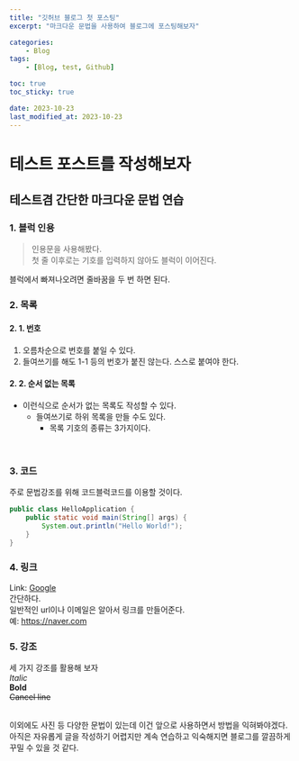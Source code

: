 ```yaml
---
title: "깃허브 블로그 첫 포스팅"
excerpt: "마크다운 문법을 사용하여 블로그에 포스팅해보자"

categories:
    - Blog
tags:
    - [Blog, test, Github]

toc: true
toc_sticky: true

date: 2023-10-23
last_modified_at: 2023-10-23
---
```

테스트 포스트를 작성해보자
===========
## 테스트겸 간단한 마크다운 문법 연습

### **1. 블럭 인용**
> 인용문을 사용해봤다.   
첫 줄 이후로는 기호를 입력하지 않아도 블럭이 이어진다.

블럭에서 빠져나오려면 줄바꿈을 두 번 하면 된다.
<br>

### **2. 목록**
#### **2. 1. 번호**
1. 오름차순으로 번호를 붙일 수 있다.
2. 들여쓰기를 해도 1-1 등의 번호가 붙진 않는다.
스스로 붙여야 한다.

#### **2. 2. 순서 없는 목록**
* 이런식으로 순서가 없는 목록도 작성할 수 있다.
    * 들여쓰기로 하위 목록을 만들 수도 있다.
        * 목록 기호의 종류는 3가지이다.
<br>

### **3. 코드**
주로 문법강조를 위해 코드블럭코드를 이용할 것이다.
```java
public class HelloApplication {
    public static void main(String[] args) {
        System.out.println("Hello World!");
    }
}
```

### **4. 링크**
Link: [Google](https://google.com, "google link")   
간단하다.   
일반적인 url이나 이메일은 알아서 링크를 만들어준다.   
예: <https://naver.com>
<br>

### **5. 강조**
세 가지 강조를 활용해 보자   
*Italic*   
**Bold**   
~~Cancel line~~
<br><br>

이외에도 사진 등 다양한 문법이 있는데 이건 앞으로 사용하면서 방법을 익혀봐야겠다.
아직은 자유롭게 글을 작성하기 어렵지만 계속 연습하고 익숙해지면 블로그를 깔끔하게 꾸밀 수 있을 것 같다.